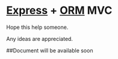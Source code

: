 [Express](https://github.com/visionmedia/express) + [ORM](https://github.com/dresende/node-orm2) MVC
===============

Hope this help someone.

Any ideas are appreciated.


##Document will be available soon
